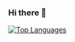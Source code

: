 ### Hi there 👋

<!-- [![GitHub stats](https://github-readme-stats.vercel.app/api?username=zhiao777774)](https://github.com/anuraghazra/github-readme-stats) -->
[![Top Languages](https://github-readme-stats.vercel.app/api/top-langs/?username=zhiao777774&layout=compact&hide=html)](https://github.com/anuraghazra/github-readme-stats)

<!--
**zhiao777774/zhiao777774** is a ✨ _special_ ✨ repository because its `README.md` (this file) appears on your GitHub profile.

Here are some ideas to get you started:

- 🔭 I’m currently working on ...
- 🌱 I’m currently learning ...
- 👯 I’m looking to collaborate on ...
- 🤔 I’m looking for help with ...
- 💬 Ask me about ...
- 📫 How to reach me: ...
- 😄 Pronouns: ...
- ⚡ Fun fact: ...
-->
